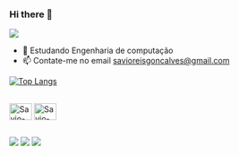 ### Hi there 👋

<picture>
<source 
  srcset="https://github-readme-stats.vercel.app/api?username=SavioReis&show_icons=true&theme=dracula"
  media="(prefers-color-scheme: Gradient)"
/>
<source
  srcset="https://github-readme-stats.vercel.app/api?username=SavioReis&show_icons=true"
  media="(prefers-color-scheme: Gradient), (prefers-color-scheme: Gradient)"
/>
<img src="https://github-readme-stats.vercel.app/api?username=SavioReis&show_icons=true" />
</picture>

- 🌱 Estudando Engenharia de computação
- 📫 Contate-me no email savioreisgoncalves@gmail.com

[![Top Langs](https://github-readme-stats.vercel.app/api/top-langs/?username=SavioReis&hide_progress=true)](https://github.com/anuraghazra/github-readme-stats)
<div style="display: inline_block"><br>
  <img align="center" alt="Savio-C++" height="30" width="40" src="https://cdn.jsdelivr.net/gh/devicons/devicon/icons/cplusplus/cplusplus-original.svg">
  <img align="center" alt="Savio-QT" height="30" width="40" src="https://cdn.jsdelivr.net/gh/devicons/devicon/icons/qt/qt-original.svg">
</div>

  ##

<div> 
  <a href="https://www.youtube.com/channel/UC-aBBoFfSxnP_8UNKcjFc9g" target="_blank"><img src="https://img.shields.io/badge/YouTube-FF0000?style=for-the-badge&logo=youtube&logoColor=white" target="_blank"></a>
  <a href="https://instagram.com/savioreis09" target="_blank"><img src="https://img.shields.io/badge/-Instagram-%23E4405F?style=for-the-badge&logo=instagram&logoColor=white" target="_blank"></a>
  <a href = "mailto:savioreisgoncalves@gmail.com"><img src="https://img.shields.io/badge/-Gmail-%23333?style=for-the-badge&logo=gmail&logoColor=white" target="_blank"></a>  
</div>


